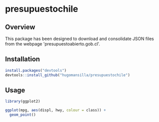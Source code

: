 # presupuestochile

## Overview
This package has been designed to download and consolidate JSON files from the webpage 'presupuestoabierto.gob.cl'.

## Installation
``` r
install.packages("devtools")
devtools::install_github("hugomansilla/presupuestochile")
```
## Usage
``` r
library(ggplot2)

ggplot(mpg, aes(displ, hwy, colour = class)) + 
  geom_point()
```
